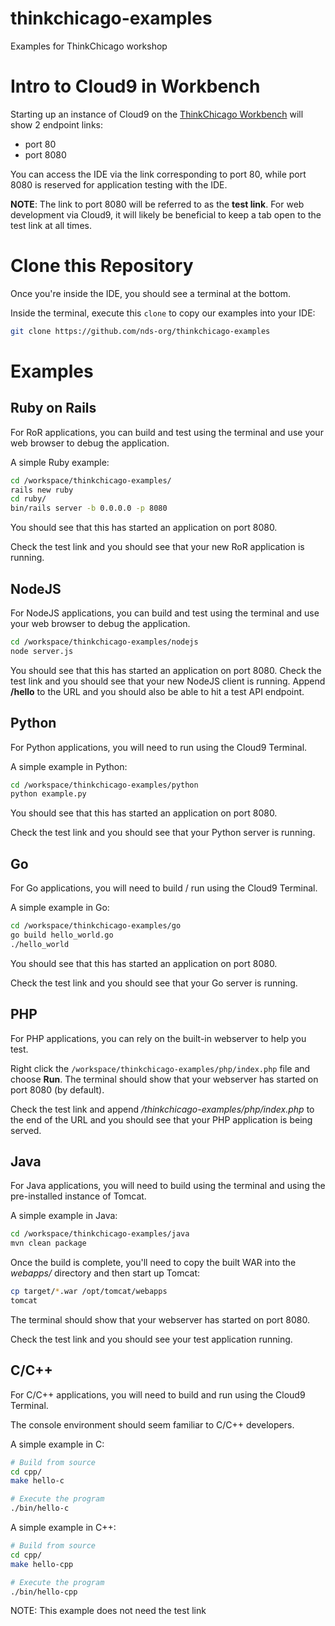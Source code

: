 # thinkchicago-examples
Examples for ThinkChicago workshop

# Intro to Cloud9 in Workbench
Starting up an instance of Cloud9 on the 
[ThinkChicago Workbench](https://www.workshop1.nationaldataservice.org/#/) 
will show 2 endpoint links:
* port 80
* port 8080

You can access the IDE via the link corresponding to port 80, while port 8080
is reserved for application testing with the IDE.

**NOTE**: The link to port 8080 will be referred to as the **test link**. For
web development via Cloud9, it will likely be beneficial to keep a tab open
to the test link at all times.

# Clone this Repository
Once you're inside the IDE, you should see a terminal at the bottom.

Inside the terminal, execute this `clone` to copy our examples into your IDE:
```bash
git clone https://github.com/nds-org/thinkchicago-examples
```

# Examples 
## Ruby on Rails
For RoR applications, you can build and test using the terminal and use your
web browser to debug the application.

A simple Ruby example:
```bash
cd /workspace/thinkchicago-examples/
rails new ruby
cd ruby/
bin/rails server -b 0.0.0.0 -p 8080
```

You should see that this has started an application on port 8080.

Check the test link and you should see that your new RoR application is running.

## NodeJS
For NodeJS applications, you can build and test using the terminal and use your
web browser to debug the application.

```bash
cd /workspace/thinkchicago-examples/nodejs
node server.js
```

You should see that this has started an application on port 8080. Check the
test link and you should see that your new NodeJS client is running. Append 
**/hello** to the URL and you should also be able to hit a test API endpoint.

## Python
For Python applications, you will need to run using the Cloud9 Terminal.

A simple example in Python:
```bash
cd /workspace/thinkchicago-examples/python
python example.py
```

You should see that this has started an application on port 8080.

Check the test link and you should see that your Python server is running.

## Go
For Go applications, you will need to build / run using the Cloud9 Terminal.

A simple example in Go:
```bash
cd /workspace/thinkchicago-examples/go
go build hello_world.go
./hello_world
```

You should see that this has started an application on port 8080.

Check the test link and you should see that your Go server is running.

## PHP
For PHP applications, you can rely on the built-in webserver to help you test.

Right click the `/workspace/thinkchicago-examples/php/index.php` file and 
choose **Run**. The terminal should show that your webserver has started on
port 8080 (by default).

Check the test link and append */thinkchicago-examples/php/index.php* to the
end of the URL and you should see that your PHP application is being served.

## Java
For Java applications, you will need to build using the terminal and using the
pre-installed instance of Tomcat.

A simple example in Java:
```bash
cd /workspace/thinkchicago-examples/java
mvn clean package
```

Once the build is complete, you'll need to copy the built WAR into the 
*webapps/* directory and then start up Tomcat:
```bash
cp target/*.war /opt/tomcat/webapps
tomcat
```

The terminal should show that your webserver has started on
port 8080.

Check the test link and you should see your test application running.

## C/C++
For C/C++ applications, you will need to build and run using the Cloud9 Terminal.

The console environment should seem familiar to C/C++ developers.

A simple example in C:
```bash
# Build from source
cd cpp/
make hello-c

# Execute the program
./bin/hello-c
```

A simple example in C++:
```bash
# Build from source
cd cpp/
make hello-cpp

# Execute the program
./bin/hello-cpp
```

NOTE: This example does not need the test link